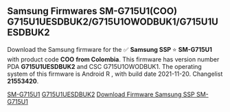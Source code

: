 <h2>Samsung Firmwares SM-G715U1(COO) G715U1UESDBUK2/G715U1OWODBUK1/G715U1UESDBUK2</h2>
Download the Samsung firmware for the ✅ <strong>Samsung SSP </strong> ⭐ <strong>SM-G715U1</strong> with product code <strong>COO</strong> <strong> from Colombia</strong>. This firmware has version number PDA <strong>G715U1UESDBUK2</strong> and CSC G715U1OWODBUK1. The operating system of this firmware is Android R , with build date 2021-11-20. Changelist <strong>21553420</strong>.


[SM-G715U1](https://samfirm.shop/samsung/model/SM-G715U1)
[G715U1UESDBUK2](https://samfirm.shop/samsung/pda/G715U1UESDBUK2)
[Download Firmware Samsung SSP SM-G715U1](https://samfirm.shop/samsung/firmware/475618)
